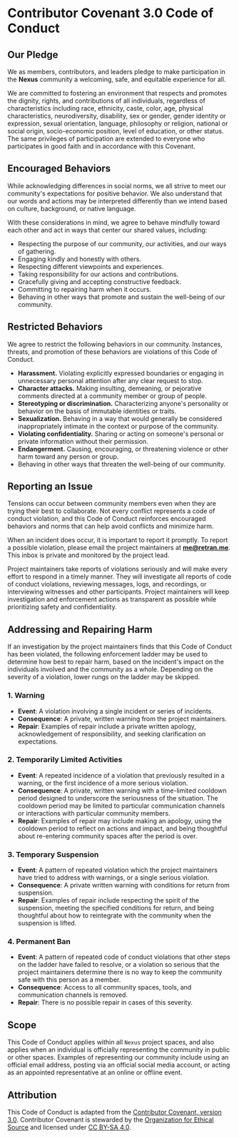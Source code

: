 # Contributor Covenant 3.0 Code of Conduct

## Our Pledge

We as members, contributors, and leaders pledge to make participation in the
**Nexus** community a welcoming, safe, and equitable experience for all.

We are committed to fostering an environment that respects and promotes the
dignity, rights, and contributions of all individuals, regardless of
characteristics including race, ethnicity, caste, color, age, physical
characteristics, neurodiversity, disability, sex or gender, gender identity or
expression, sexual orientation, language, philosophy or religion, national or
social origin, socio-economic position, level of education, or other status. The
same privileges of participation are extended to everyone who participates in
good faith and in accordance with this Covenant.

## Encouraged Behaviors

While acknowledging differences in social norms, we all strive to meet our
community's expectations for positive behavior. We also understand that our
words and actions may be interpreted differently than we intend based on
culture, background, or native language.

With these considerations in mind, we agree to behave mindfully toward each
other and act in ways that center our shared values, including:

- Respecting the purpose of our community, our activities, and our ways of
  gathering.
- Engaging kindly and honestly with others.
- Respecting different viewpoints and experiences.
- Taking responsibility for our actions and contributions.
- Gracefully giving and accepting constructive feedback.
- Committing to repairing harm when it occurs.
- Behaving in other ways that promote and sustain the well-being of our
  community.

## Restricted Behaviors

We agree to restrict the following behaviors in our community. Instances,
threats, and promotion of these behaviors are violations of this Code of
Conduct.

- **Harassment.** Violating explicitly expressed boundaries or engaging in
  unnecessary personal attention after any clear request to stop.
- **Character attacks.** Making insulting, demeaning, or pejorative comments
  directed at a community member or group of people.
- **Stereotyping or discrimination.** Characterizing anyone's personality or
  behavior on the basis of immutable identities or traits.
- **Sexualization.** Behaving in a way that would generally be considered
  inappropriately intimate in the context or purpose of the community.
- **Violating confidentiality.** Sharing or acting on someone's personal or
  private information without their permission.
- **Endangerment.** Causing, encouraging, or threatening violence or other harm
  toward any person or group.
- Behaving in other ways that threaten the well-being of our community.

## Reporting an Issue

Tensions can occur between community members even when they are trying their
best to collaborate. Not every conflict represents a code of conduct violation,
and this Code of Conduct reinforces encouraged behaviors and norms that can help
avoid conflicts and minimize harm.

When an incident does occur, it is important to report it promptly. To report a
possible violation, please email the project maintainers at
**[me@retran.me](mailto:me@retran.me)**. This inbox is private and monitored by
the project lead.

Project maintainers take reports of violations seriously and will make every
effort to respond in a timely manner. They will investigate all reports of code
of conduct violations, reviewing messages, logs, and recordings, or interviewing
witnesses and other participants. Project maintainers will keep investigation
and enforcement actions as transparent as possible while prioritizing safety and
confidentiality.

## Addressing and Repairing Harm

If an investigation by the project maintainers finds that this Code of Conduct
has been violated, the following enforcement ladder may be used to determine how
best to repair harm, based on the incident's impact on the individuals involved
and the community as a whole. Depending on the severity of a violation, lower
rungs on the ladder may be skipped.

### 1. Warning

- **Event**: A violation involving a single incident or series of incidents.
- **Consequence**: A private, written warning from the project maintainers.
- **Repair**: Examples of repair include a private written apology,
  acknowledgement of responsibility, and seeking clarification on expectations.

### 2. Temporarily Limited Activities

- **Event**: A repeated incidence of a violation that previously resulted in a
  warning, or the first incidence of a more serious violation.
- **Consequence**: A private, written warning with a time-limited cooldown
  period designed to underscore the seriousness of the situation. The cooldown
  period may be limited to particular communication channels or interactions
  with particular community members.
- **Repair**: Examples of repair may include making an apology, using the
  cooldown period to reflect on actions and impact, and being thoughtful about
  re-entering community spaces after the period is over.

### 3. Temporary Suspension

- **Event**: A pattern of repeated violation which the project maintainers have
  tried to address with warnings, or a single serious violation.
- **Consequence**: A private written warning with conditions for return from
  suspension.
- **Repair**: Examples of repair include respecting the spirit of the
  suspension, meeting the specified conditions for return, and being thoughtful
  about how to reintegrate with the community when the suspension is lifted.

### 4. Permanent Ban

- **Event**: A pattern of repeated code of conduct violations that other steps
  on the ladder have failed to resolve, or a violation so serious that the
  project maintainers determine there is no way to keep the community safe with
  this person as a member.
- **Consequence**: Access to all community spaces, tools, and communication
  channels is removed.
- **Repair**: There is no possible repair in cases of this severity.

## Scope

This Code of Conduct applies within all `Nexus` project spaces, and also applies
when an individual is officially representing the community in public or other
spaces. Examples of representing our community include using an official email
address, posting via an official social media account, or acting as an appointed
representative at an online or offline event.

## Attribution

This Code of Conduct is adapted from the
[Contributor Covenant, version 3.0](https://www.contributor-covenant.org/version/3/0/code_of_conduct/).
Contributor Covenant is stewarded by the
[Organization for Ethical Source](https://ethicalsource.dev/) and licensed under
[CC BY-SA 4.0](https://creativecommons.org/licenses/by-sa/4.0/).
